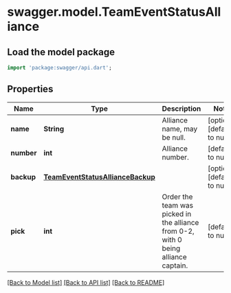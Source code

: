 # swagger.model.TeamEventStatusAlliance

## Load the model package
```dart
import 'package:swagger/api.dart';
```

## Properties
Name | Type | Description | Notes
------------ | ------------- | ------------- | -------------
**name** | **String** | Alliance name, may be null. | [optional] [default to null]
**number** | **int** | Alliance number. | [default to null]
**backup** | [**TeamEventStatusAllianceBackup**](TeamEventStatusAllianceBackup.md) |  | [optional] [default to null]
**pick** | **int** | Order the team was picked in the alliance from 0-2, with 0 being alliance captain. | [default to null]

[[Back to Model list]](../README.md#documentation-for-models) [[Back to API list]](../README.md#documentation-for-api-endpoints) [[Back to README]](../README.md)


